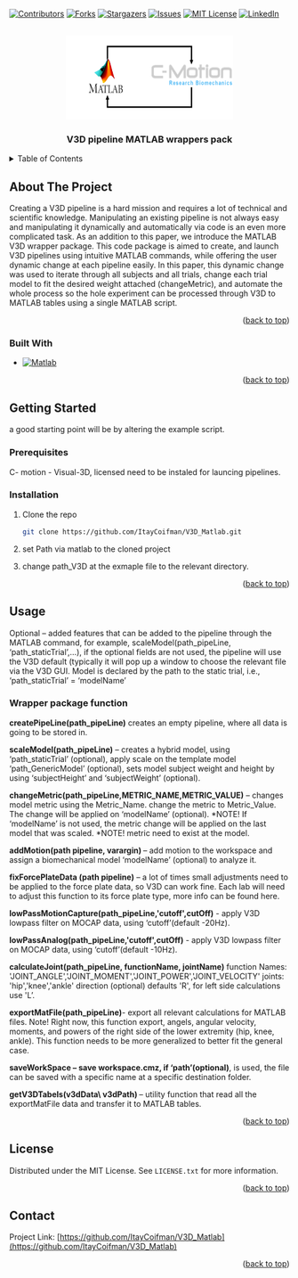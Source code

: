 <!-- Improved compatibility of back to top link: See: https://github.com/othneildrew/Best-README-Template/pull/73 -->
<a name="readme-top"></a>


<!-- PROJECT SHIELDS -->
<!--
*** I'm using markdown "reference style" links for readability.
*** Reference links are enclosed in brackets [ ] instead of parentheses ( ).
*** See the bottom of this document for the declaration of the reference variables
*** for contributors-url, forks-url, etc. This is an optional, concise syntax you may use.
*** https://www.markdownguide.org/basic-syntax/#reference-style-links
-->
[![Contributors][contributors-shield]][contributors-url]
[![Forks][forks-shield]][forks-url]
[![Stargazers][stars-shield]][stars-url]
[![Issues][issues-shield]][issues-url]
[![MIT License][license-shield]][license-url]
[![LinkedIn][linkedin-shield]][linkedin-url]



<!-- PROJECT LOGO -->
<br />
<div align="center">
  <a href="https://github.com/ItayCoifman/V3D_Matlab">
    <img src="logo.png" alt="Logo" width="300" height="150">
  </a>

<h3 align="center">V3D pipeline MATLAB wrappers pack</h3>
	<!--
  <p align="center">
    project_description
    <br />
    <a href="https://github.com/ItayCoifman/V3D_Matlab"><strong>Explore the docs »</strong></a>
    <br />
    <br />
    <a href="https://github.com/ItayCoifman/V3D_Matlab">View Demo</a>
    ·
    <a href="https://github.com/ItayCoifman/V3D_Matlab/issues">Report Bug</a>
    ·
    <a href="https://github.com/ItayCoifman/V3D_Matlab/issues">Request Feature</a>
  </p>
  -->
</div>



<!-- TABLE OF CONTENTS -->
<details>
  <summary>Table of Contents</summary>
  <ol>
    <li>
      <a href="#about-the-project">About The Project</a>
      <ul>
        <li><a href="#built-with">Built With</a></li>
      </ul>
    </li>
    <li>
      <a href="#getting-started">Getting Started</a>
      <ul>
        <li><a href="#prerequisites">Prerequisites</a></li>
        <li><a href="#installation">Installation</a></li>
      </ul>
    </li>
    <li><a href="#usage">Usage</a></li>
    <li><a href="#roadmap">Roadmap</a></li>
    <li><a href="#contributing">Contributing</a></li>
    <li><a href="#license">License</a></li>
    <li><a href="#contact">Contact</a></li>
    <li><a href="#acknowledgments">Acknowledgments</a></li>
  </ol>
</details>



<!-- ABOUT THE PROJECT -->
## About The Project

<!--[![Product Name Screen Shot][product-screenshot]](https://example.com)-->
Creating a V3D pipeline is a hard mission and requires a lot of technical and scientific knowledge. Manipulating an existing pipeline is not always easy and manipulating it dynamically and automatically via code is an even more complicated task. 
 As an addition to this paper, we introduce the MATLAB V3D wrapper package. This code package is aimed to create, and launch V3D pipelines using intuitive MATLAB commands, while offering the user dynamic change at each pipeline easily.
In this paper, this dynamic change was used to iterate through all subjects and all trials, change each trial model to fit the desired weight attached (changeMetric), and automate the whole process so the hole experiment can be processed through V3D to MATLAB tables using a single MATLAB script.


<p align="right">(<a href="#readme-top">back to top</a>)</p>



### Built With

* [![Matlab][Matlab-logo]][Matlab-url]


<p align="right">(<a href="#readme-top">back to top</a>)</p>



<!-- GETTING STARTED -->
## Getting Started
a good starting point will be by altering the example script.

### Prerequisites

C- motion - Visual-3D, licensed need to be instaled for launcing pipelines.


### Installation


1. Clone the repo
   ```sh
   git clone https://github.com/ItayCoifman/V3D_Matlab.git
   ```
2. set Path via matlab to the cloned project

3. change path_V3D at the exmaple file to the relevant directory.



<p align="right">(<a href="#readme-top">back to top</a>)</p>



<!-- USAGE EXAMPLES -->
## Usage
<p align="left">
Optional – added features that can be added to the pipeline through the MATLAB command, for example, scaleModel(path_pipeLine, ‘path_staticTrial’,…), if the optional fields are not used, the pipeline will use the V3D default (typically it will pop up a window to choose the relevant file via the V3D GUI. 
Model is declared by the path to the static trial, i.e., ‘path_staticTrial’ = ‘modelName’
</p>

<h3> Wrapper package function</h3>
<p align="left">
<b>createPipeLine(path_pipeLine)</b> creates an empty pipeline, where all data is going to be stored in.
</p>
<p align="left">
<b>scaleModel(path_pipeLine)</b> – creates a hybrid model, using ‘path_staticTrial’ (optional), apply scale on the template model ‘path_GenericModel’ (optional), sets model subject weight and height by using ‘subjectHeight’ and ‘subjectWeight’ (optional).
</p>
<p align="left">
<b>changeMetric(path_pipeLine,METRIC_NAME,METRIC_VALUE)</b> – changes model metric using the Metric_Name. change the metric to Metric_Value. The change will be applied on ‘modelName’ (optional).
*NOTE! If ‘modelName’ is not used, the metric change will be applied on the last model that was scaled.
*NOTE! metric need to exist at the model.
</p>
<p align="left">
<b> addMotion(path pipeline, varargin) </b> – add motion to the workspace and assign a biomechanical model ‘modelName’ (optional) to analyze it. 
</p>
<p align="left">
<b>fixForcePlateData (path pipeline)</b> – a lot of times small adjustments need to be applied to the force plate data, so V3D can work fine.
Each lab will need to adjust this function to its force plate type, more info can be found here.
</p>
<p align="left">
<b>lowPassMotionCapture(path_pipeLine,'cutoff',cutOff)</b> -  apply V3D lowpass filter on MOCAP data, using  ‘cutoff’(default -20Hz).
</p>
<p align="left">
<b>lowPassAnalog(path_pipeLine,'cutoff',cutOff)</b> -  apply V3D lowpass filter on MOCAP data, using  ‘cutoff’(default -10Hz).
</p>
<p align="left">
<b>calculateJoint(path_pipeLine, functionName, jointName)</b>
function Names:
'JOINT_ANGLE','JOINT_MOMENT','JOINT_POWER','JOINT_VELOCITY'
joints: 'hip','knee','ankle'
direction (optional) defaults 'R', for left side calculations use 'L’.
</p>
<p align="left">
<b>exportMatFile(path_pipeLine)</b>- export all relevant calculations for MATLAB files. Note! Right now, this function export, angels, angular velocity, moments, and powers of the right side of the lower extremity (hip, knee, ankle). This function needs to be more generalized to better fit the general case.
</p>
<p align="left">
<b>saveWorkSpace – save workspace.cmz, if ‘path’(optional)</b>, is used, the file can be saved with a specific name at a specific destination folder.
</p>
<p align="left">
<b>getV3DTabels(v3dData\ v3dPath) </b>– utility function that read all the exportMatFile data and transfer it to MATLAB tables.
</p>



<p align="right">(<a href="#readme-top">back to top</a>)</p>



<!-- ROADMAP 
## Roadmap

- [ ] Feature 1
- [ ] Feature 2
- [ ] Feature 3
    - [ ] Nested Feature

See the [open issues](https://github.com/ItayCoifman/V3D_Matlab/issues) for a full list of proposed features (and known issues).

<p align="right">(<a href="#readme-top">back to top</a>)</p>
-->


<!-- CONTRIBUTING
## Contributing

Contributions are what make the open source community such an amazing place to learn, inspire, and create. Any contributions you make are **greatly appreciated**.

If you have a suggestion that would make this better, please fork the repo and create a pull request. You can also simply open an issue with the tag "enhancement".
Don't forget to give the project a star! Thanks again!

1. Fork the Project
2. Create your Feature Branch (`git checkout -b feature/AmazingFeature`)
3. Commit your Changes (`git commit -m 'Add some AmazingFeature'`)
4. Push to the Branch (`git push origin feature/AmazingFeature`)
5. Open a Pull Request

<p align="right">(<a href="#readme-top">back to top</a>)</p>

 -->

<!-- LICENSE -->
## License

Distributed under the MIT License. See `LICENSE.txt` for more information.

<p align="right">(<a href="#readme-top">back to top</a>)</p>



<!-- CONTACT -->
## Contact

Project Link: [https://github.com/ItayCoifman/V3D_Matlab](https://github.com/ItayCoifman/V3D_Matlab)

<p align="right">(<a href="#readme-top">back to top</a>)</p>



<!-- ACKNOWLEDGMENTS 
## Acknowledgments

* []()
* []()
* []()

<p align="right">(<a href="#readme-top">back to top</a>)</p>
-->



<!-- MARKDOWN LINKS & IMAGES -->
<!-- https://www.markdownguide.org/basic-syntax/#reference-style-links -->
[contributors-shield]: https://img.shields.io/github/contributors/ItayCoifman/V3D_Matlab.svg?style=for-the-badge
[contributors-url]: https://github.com/ItayCoifman/V3D_Matlab/graphs/contributors
[forks-shield]: https://img.shields.io/github/forks/ItayCoifman/V3D_Matlab.svg?style=for-the-badge
[forks-url]: https://github.com/ItayCoifman/V3D_Matlab/network/members
[stars-shield]: https://img.shields.io/github/stars/ItayCoifman/V3D_Matlab.svg?style=for-the-badge
[stars-url]: https://github.com/ItayCoifman/V3D_Matlab/stargazers
[issues-shield]: https://img.shields.io/github/issues/ItayCoifman/V3D_Matlab.svg?style=for-the-badge
[issues-url]: https://github.com/ItayCoifman/V3D_Matlab/issues
[license-shield]: https://img.shields.io/github/license/ItayCoifman/V3D_Matlab.svg?style=for-the-badge
[license-url]: https://github.com/ItayCoifman/V3D_Matlab/blob/master/LICENSE.txt
[linkedin-shield]: https://img.shields.io/badge/-LinkedIn-black.svg?style=for-the-badge&logo=linkedin&colorB=555
[linkedin-url]: https://linkedin.com/in/itay-coifman-959235199
[product-screenshot]: images/screenshot.png
[Next.js]: https://img.shields.io/badge/next.js-000000?style=for-the-badge&logo=nextdotjs&logoColor=white
[Next-url]: https://nextjs.org/

[Matlab-logo]: https://img.shields.io/badge/MATLAB-R2022a-BLUE.svg
[Matlab-url]: https://www.mathworks.com/products/matlab.html

[React.js]: https://img.shields.io/badge/React-20232A?style=for-the-badge&logo=react&logoColor=61DAFB
[React-url]: https://reactjs.org/
[Vue.js]: https://img.shields.io/badge/Vue.js-35495E?style=for-the-badge&logo=vuedotjs&logoColor=4FC08D
[Vue-url]: https://vuejs.org/
[Angular.io]: https://img.shields.io/badge/Angular-DD0031?style=for-the-badge&logo=angular&logoColor=white
[Angular-url]: https://angular.io/
[Svelte.dev]: https://img.shields.io/badge/Svelte-4A4A55?style=for-the-badge&logo=svelte&logoColor=FF3E00
[Svelte-url]: https://svelte.dev/
[Laravel.com]: https://img.shields.io/badge/Laravel-FF2D20?style=for-the-badge&logo=laravel&logoColor=white
[Laravel-url]: https://laravel.com
[Bootstrap.com]: https://img.shields.io/badge/Bootstrap-563D7C?style=for-the-badge&logo=bootstrap&logoColor=white
[Bootstrap-url]: https://getbootstrap.com
[JQuery.com]: https://img.shields.io/badge/jQuery-0769AD?style=for-the-badge&logo=jquery&logoColor=white
[JQuery-url]: https://jquery.com 


